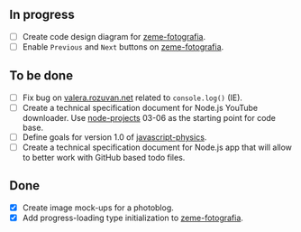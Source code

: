 ## In progress ##

- [ ] Create code design diagram for [zeme-fotografia](https://github.com/valera-rozuvan/zeme-fotografia).
- [ ] Enable `Previous` and `Next` buttons on [zeme-fotografia](https://github.com/valera-rozuvan/zeme-fotografia).

## To be done ##

- [ ] Fix bug on [valera.rozuvan.net](http://valera.rozuvan.net) related to `console.log()` (IE).
- [ ] Create a technical specification document for Node.js YouTube downloader. Use [node-projects](https://github.com/valera-rozuvan/node-projects) 03-06 as the starting point for code base.
- [ ] Define goals for version 1.0 of [javascript-physics](https://github.com/valera-rozuvan/javascript-physics).
- [ ] Create a technical specification document for Node.js app that will allow to better work with GitHub based todo files.

## Done ##

- [X] Create image mock-ups for a photoblog.
- [X] Add progress-loading type initialization to [zeme-fotografia](https://github.com/valera-rozuvan/zeme-fotografia).
